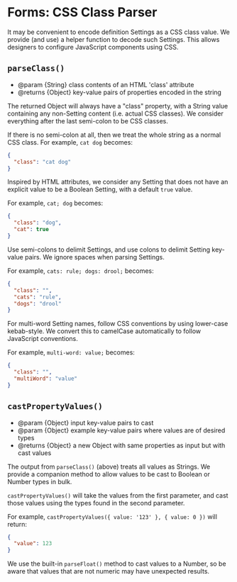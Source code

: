 # Forms: CSS Class Parser

It may be convenient to encode definition Settings as a CSS class value. We
provide (and use) a helper function to decode such Settings. This allows
designers to configure JavaScript components using CSS.

## `parseClass()`

- @param {String} class contents of an HTML 'class' attribute
- @returns {Object} key-value pairs of properties encoded in the string

The returned Object will always have a "class" property, with a String value
containing any non-Setting content (i.e. actual CSS classes). We consider
everything after the last semi-colon to be CSS classes.

If there is no semi-colon at all, then we treat the whole string as a normal CSS
class. For example, `cat dog` becomes:

```json
{
  "class": "cat dog"
}
```


Inspired by HTML attributes, we consider any Setting that does not have an
explicit value to be a Boolean Setting, with a default `true` value.

For example, `cat; dog` becomes:

```json
{
  "class": "dog",
  "cat": true
}
```

Use semi-colons to delimit Settings, and use colons to delimit Setting key-value
pairs. We ignore spaces when parsing Settings.

For example, `cats: rule; dogs: drool;` becomes:

```json
{
  "class": "",
  "cats": "rule",
  "dogs": "drool"
}
```

For multi-word Setting names, follow CSS conventions by using lower-case
kebab-style. We convert this to camelCase automatically to follow JavaScript
conventions.

For example, `multi-word: value;` becomes:

```json
{
  "class": "",
  "multiWord": "value"
}
```

## `castPropertyValues()`

- @param {Object} input key-value pairs to cast
- @param {Object} example key-value pairs where values are of desired types
- @returns {Object} a new Object with same properties as input but with cast values

The output from `parseClass()` (above) treats all values as Strings. We provide
a companion method to allow values to be cast to Boolean or Number types in
bulk.

`castPropertyValues()` will take the values from the first parameter, and cast
those values using the types found in the second parameter.

For example, `castPropertyValues({ value: '123' }, { value: 0 })` will return:

```json
{
  "value": 123
}
```

We use the built-in `parseFloat()` method to cast values to a Number, so be
aware that values that are not numeric may have unexpected results.
